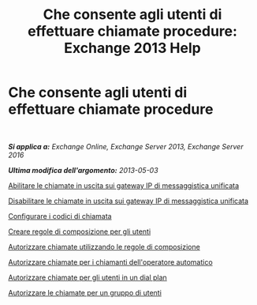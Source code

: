 ﻿---
title: 'Che consente agli utenti di effettuare chiamate procedure: Exchange 2013 Help'
TOCTitle: Che consente agli utenti di effettuare chiamate procedure
ms:assetid: 6997797d-4b79-4f6d-a89a-f36eea4e5ca4
ms:mtpsurl: https://technet.microsoft.com/it-it/library/JJ938011(v=EXCHG.150)
ms:contentKeyID: 52057270
ms.date: 05/22/2018
mtps_version: v=EXCHG.150
ms.translationtype: MT
---

# Che consente agli utenti di effettuare chiamate procedure

 

_**Si applica a:** Exchange Online, Exchange Server 2013, Exchange Server 2016_

_**Ultima modifica dell'argomento:** 2013-05-03_

[Abilitare le chiamate in uscita sui gateway IP di messaggistica unificata](enable-outgoing-calls-on-um-ip-gateways-exchange-2013-help.md)

[Disabilitare le chiamate in uscita sui gateway IP di messaggistica unificata](disable-outgoing-calls-on-um-ip-gateways-exchange-2013-help.md)

[Configurare i codici di chiamata](configure-dial-codes-exchange-2013-help.md)

[Creare regole di composizione per gli utenti](create-dialing-rules-for-users-exchange-2013-help.md)

[Autorizzare chiamate utilizzando le regole di composizione](authorize-calls-using-dialing-rules-exchange-2013-help.md)

[Autorizzare chiamate per i chiamanti dell'operatore automatico](authorize-calls-for-auto-attendant-callers-exchange-2013-help.md)

[Autorizzare chiamate per gli utenti in un dial plan](authorize-calls-for-users-in-a-dial-plan-exchange-2013-help.md)

[Autorizzare le chiamate per un gruppo di utenti](authorize-calls-for-a-group-of-users-exchange-2013-help.md)

